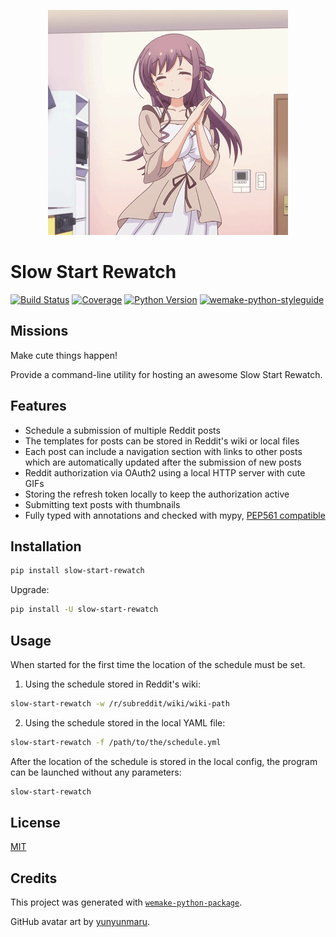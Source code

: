 <p align="center">
  <img src="https://raw.githubusercontent.com/slow-start-fans/slow-start-rewatch/master/assets/happy_shion.gif" width="384" height="360" />
</p>


# Slow Start Rewatch

[![Build Status](https://travis-ci.com/slow-start-fans/slow-start-rewatch.svg?branch=master)](https://travis-ci.com/slow-start-fans/slow-start-rewatch)
[![Coverage](https://coveralls.io/repos/github/slow-start-fans/slow-start-rewatch/badge.svg?branch=master)](https://coveralls.io/github/slow-start-fans/slow-start-rewatch?branch=master)
[![Python Version](https://img.shields.io/pypi/pyversions/slow-start-rewatch.svg)](https://pypi.org/project/slow-start-rewatch/)
[![wemake-python-styleguide](https://img.shields.io/badge/style-wemake-000000.svg)](https://github.com/wemake-services/wemake-python-styleguide)


## Missions

Make cute things happen!

Provide a command-line utility for hosting an awesome Slow Start Rewatch.


## Features

- Schedule a submission of multiple Reddit posts
- The templates for posts can be stored in Reddit's wiki or local files
- Each post can include a navigation section with links to other posts which are automatically updated after the submission of new posts
- Reddit authorization via OAuth2 using a local HTTP server with cute GIFs
- Storing the refresh token locally to keep the authorization active
- Submitting text posts with thumbnails
- Fully typed with annotations and checked with mypy, [PEP561 compatible](https://www.python.org/dev/peps/pep-0561/)


## Installation

```bash
pip install slow-start-rewatch
```

Upgrade:

```bash
pip install -U slow-start-rewatch
```


## Usage

When started for the first time the location of the schedule must be set.

1. Using the schedule stored in Reddit's wiki:

```bash
slow-start-rewatch -w /r/subreddit/wiki/wiki-path
```

2. Using the schedule stored in the local YAML file:

```bash
slow-start-rewatch -f /path/to/the/schedule.yml
```

After the location of the schedule is stored in the local config, the program can be launched without any parameters:

```bash
slow-start-rewatch
```


## License

[MIT](https://github.com/slow-start-fans/slow-start-rewatch/blob/master/LICENSE)


## Credits

This project was generated with [`wemake-python-package`](https://github.com/wemake-services/wemake-python-package).

GitHub avatar art by [yunyunmaru](https://www.pixiv.net/en/users/24452545).
